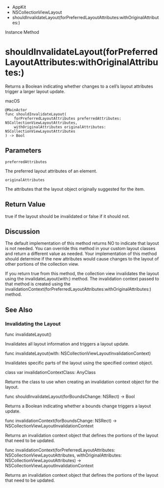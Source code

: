 

- AppKit
- NSCollectionViewLayout
-  shouldInvalidateLayout(forPreferredLayoutAttributes:withOriginalAttributes:) 

Instance Method

# shouldInvalidateLayout(forPreferredLayoutAttributes:withOriginalAttributes:)

Returns a Boolean indicating whether changes to a cell’s layout attributes trigger a larger layout update.

macOS

``` source
@MainActor
func shouldInvalidateLayout(
    forPreferredLayoutAttributes preferredAttributes: NSCollectionViewLayoutAttributes,
    withOriginalAttributes originalAttributes: NSCollectionViewLayoutAttributes
) -> Bool
```

## Parameters 

`preferredAttributes`  

The preferred layout attributes of an element.

`originalAttributes`  

The attributes that the layout object originally suggested for the item.

## Return Value

true if the layout should be invalidated or false if it should not.

## Discussion

The default implementation of this method returns NO to indicate that layout is not needed. You can override this method in your custom layout classes and return a different value as needed. Your implementation of this method should determine if the new attributes would cause changes to the layout of other portions of the collection view.

If you return true from this method, the collection view invalidates the layout using the invalidateLayout(with:) method. The invalidation context passed to that method is created using the invalidationContext(forPreferredLayoutAttributes:withOriginalAttributes:) method.

## See Also

### Invalidating the Layout

func invalidateLayout()

Invalidates all layout information and triggers a layout update.

func invalidateLayout(with: NSCollectionViewLayoutInvalidationContext)

Invalidates specific parts of the layout using the specified context object.

class var invalidationContextClass: AnyClass

Returns the class to use when creating an invalidation context object for the layout.

func shouldInvalidateLayout(forBoundsChange: NSRect) -> Bool

Returns a Boolean indicating whether a bounds change triggers a layout update.

func invalidationContext(forBoundsChange: NSRect) -> NSCollectionViewLayoutInvalidationContext

Returns an invalidation context object that defines the portions of the layout that need to be updated.

func invalidationContext(forPreferredLayoutAttributes: NSCollectionViewLayoutAttributes, withOriginalAttributes: NSCollectionViewLayoutAttributes) -> NSCollectionViewLayoutInvalidationContext

Returns an invalidation context object that defines the portions of the layout that need to be updated.

